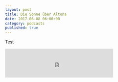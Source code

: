 ```yaml
---
layout: post  
title: Die Sonne über Altona  
date: 2017-06-08 06:00:00  
category: podcasts  
published: true  
---
```



Test


<iframe frameborder='0' height='94px' scrolling='no' seamless src='https://simplecast.com/e/70699?style=medium-dark' width='70%'></iframe>

